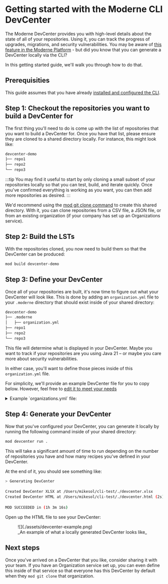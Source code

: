 # Getting started with the Moderne CLI DevCenter

The Moderne DevCenter provides you with high-level details about the state of all of your repositories. Using it, you can track the progress of upgrades, migrations, and security vulnerabilities. You may be aware of [this feature in the Moderne Platform](../../moderne-platform/getting-started/dev-center.md) - but did you know that you can generate a DevCenter locally via the CLI?

In this getting started guide, we'll walk you through how to do that.

## Prerequisities

This guide assumes that you have already [installed and configured the CLI](./cli-intro.md#installation-and-configuration).

## Step 1: Checkout the repositories you want to build a DevCenter for

The first thing you'll need to do is come up with the list of repositories that you want to build a DevCenter for. Once you have that list, please ensure they are cloned to a shared directory locally. For instance, this might look like:

```bash
devcenter-demo
├── repo1
├── repo2
└── repo3
```

:::tip
You may find it useful to start by only cloning a small subset of your repositories locally so that you can test, build, and iterate quickly. Once you've confirmed everything is working as you want, you can then add more repositories as desired.
:::

We'd recommend using the [mod git clone command](../cli-reference.md#mod-git-clone) to create this shared directory. With it, you can clone repositories from a CSV file, a JSON file, or from an existing organization (if your company has set up an Organizations service).

## Step 2: Build the LSTs

With the repositories cloned, you now need to build them so that the DevCenter can be produced:

```bash
mod build devcenter-demo
```

## Step 3: Define your DevCenter

Once all of your repositories are built, it's now time to figure out what your DevCenter will look like. This is done by adding an `organization.yml` file to your `.moderne` directory that should exist inside of your shared directory:

```bash
devcenter-demo
├── .moderne
│   ├── organization.yml
├── repo1
├── repo2
└── repo3
```

This file will determine what is displayed in your DevCenter. Maybe you want to track if your repositories are you using Java 21 – or maybe you care more about security vulnerabilities.

In either case, you'll want to define those pieces inside of this `organization.yml` file.

For simplicity, we'll provide an example DevCenter file for you to copy below. However, feel free to [edit it to meet your needs](../../../administrator-documentation/moderne-dx/how-to-guides/devcenter-yaml.md)

<details>

<summary>Example `organizations.yml` file:</summary>

```yaml
name: Default
devCenterConfiguration:
  version: 1
  upgradesAndMigrations:
    - title: Spring Boot 3
      measures:
        - name: Major
          recipe:
            id: org.openrewrite.java.dependencies.DependencyInsight
            options:
              - name: groupIdPattern
                value: org.springframework.boot
              - name: artifactIdPattern
                value: spring-boot-starter
              - name: version
                value: 1-2.999
        - name: Minor
          recipe:
            id: org.openrewrite.java.dependencies.DependencyInsight
            options:
              - name: groupIdPattern
                value: org.springframework.boot
              - name: artifactIdPattern
                value: spring-boot-starter
              - name: version
                value: 3-3.2
        - name: Patch
          recipe:
            id: org.openrewrite.java.dependencies.DependencyInsight
            options:
              - name: groupIdPattern
                value: org.springframework.boot
              - name: artifactIdPattern
                value: spring-boot-starter
              - name: version
                value: 3.3.0
    - title: Java 21
      measures:
        - name: Java 8+
          recipe:
            id: org.openrewrite.java.search.HasMinimumJavaVersion
            options:
              - name: version
                value: 8-10
        - name: Java 11+
          recipe:
            id: org.openrewrite.java.search.HasMinimumJavaVersion
            options:
              - name: version
                value: 11-16
        - name: Java 17+
          recipe:
            id: org.openrewrite.java.search.HasMinimumJavaVersion
            options:
              - name: version
                value: 17-20
    - title: JUnit 5
      measures:
        - name: JUnit 4
          recipe:
            id: org.openrewrite.java.search.FindAnnotations
            options:
              - name: annotationPattern
                value: '@org.junit.Test'
  security:
    name: Security
    measures:
      - recipe:
          id: org.openrewrite.java.security.OwaspA01
          options: []
      - recipe:
          id: org.openrewrite.java.security.OwaspA02
          options: []
      - recipe:
          id: org.openrewrite.java.security.OwaspA03
          options: []
      - recipe:
          id: org.openrewrite.java.security.OwaspA05
          options: []
      - recipe:
          id: org.openrewrite.java.security.OwaspA06
          options: []
      - recipe:
          id: org.openrewrite.java.security.OwaspA08
          options: []
      - recipe:
          id: org.openrewrite.java.security.RegularExpressionDenialOfService
          options: []
      - recipe:
          id: org.openrewrite.java.security.secrets.FindSecrets
          options: []
      - recipe:
          id: org.openrewrite.java.security.ZipSlip
          options: []
      - recipe:
          id: org.openrewrite.java.security.SecureTempFileCreation
          options: []
```

</details>

## Step 4: Generate your DevCenter

Now that you've configured your DevCenter, you can generate it locally by running the following command inside of your shared directory:

```bash
mod devcenter run .
```

This will take a significant amount of time to run depending on the number of repositories you have and how many recipes you've defined in your DevCenter.

At the end of it, you should see something like:

```bash
> Generating DevCenter

Created DevCenter XLSX at /Users/mikesol/cli-test/./devcenter.xlsx
Created DevCenter HTML at /Users/mikesol/cli-test/./devcenter.html (2s)

MOD SUCCEEDED in (1h 3m 16s)
```

Open up the HTML file to see your DevCenter:

<figure>
  ![](./assets/devcenter-example.png)
  <figcaption>_An example of what a locally generated DevCenter looks like_</figcaption>
</figure>

## Next steps

Once you've arrived on a DevCenter that you like, consider sharing it with your team. If you have an Organization service set up, you can even define this inside of that service so that everyone has this DevCenter by default when they `mod git clone` that organization.